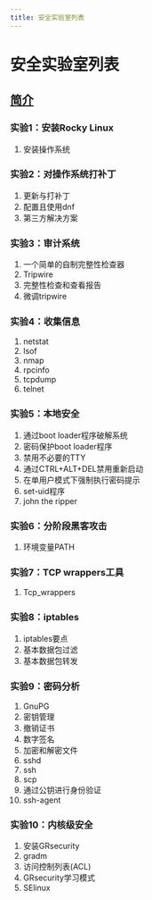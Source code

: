```yaml
---
title: 安全实验室列表
---
```


# 安全实验室列表

## [简介](introduction.md)

### 实验1：安装Rocky Linux

1. 安装操作系统

### 实验2：对操作系统打补丁

1. 更新与打补丁
1. 配置且使用dnf
1. 第三方解决方案

### 实验3：审计系统
1. 一个简单的自制完整性检查器
1. Tripwire
1. 完整性检查和查看报告
1. 微调tripwire

### 实验4：收集信息
1. netstat
1. lsof
1. nmap
1. rpcinfo
1. tcpdump
1. telnet

### 实验5：本地安全
1. 通过boot loader程序破解系统
1. 密码保护boot loader程序
1. 禁用不必要的TTY
1. 通过CTRL+ALT+DEL禁用重新启动
1. 在单用户模式下强制执行密码提示
1. set-uid程序
1. john the ripper

### 实验6：分阶段黑客攻击
1. 环境变量PATH

### 实验7：TCP wrappers工具
1. Tcp_wrappers

### 实验8：iptables
1. iptables要点
1. 基本数据包过滤
1. 基本数据包转发

### 实验9：密码分析
1. GnuPG
1. 密钥管理
1. 撤销证书
1. 数字签名
1. 加密和解密文件
1. sshd
1. ssh
1. scp
1. 通过公钥进行身份验证
1. ssh-agent

### 实验10：内核级安全
1. 安装GRsecurity
1. gradm
1. 访问控制列表(ACL)
1. GRsecurity学习模式
1. SElinux
